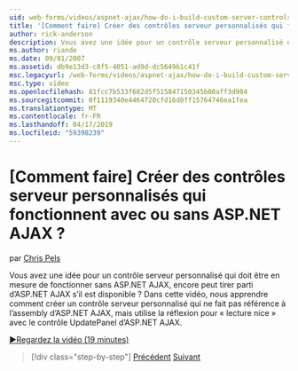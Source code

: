 ```yaml
---
uid: web-forms/videos/aspnet-ajax/how-do-i-build-custom-server-controls-that-work-with-or-without-aspnet-ajax
title: '[Comment faire] Créer des contrôles serveur personnalisés qui fonctionnent avec ou sans ASP.NET AJAX ? | Microsoft Docs'
author: rick-anderson
description: Vous avez une idée pour un contrôle serveur personnalisé qui doit être en mesure de fonctionner sans ASP.NET AJAX, encore peut tirer parti d’ASP.NET AJAX s’il est disponible...
ms.author: riande
ms.date: 09/01/2007
ms.assetid: db9e13d3-c8f5-4051-ad9d-dc5649b1c41f
msc.legacyurl: /web-forms/videos/aspnet-ajax/how-do-i-build-custom-server-controls-that-work-with-or-without-aspnet-ajax
msc.type: video
ms.openlocfilehash: 81fcc7b533f682d5f515847150345b08aff3d984
ms.sourcegitcommit: 0f1119340e4464720cfd16d0ff15764746ea1fea
ms.translationtype: MT
ms.contentlocale: fr-FR
ms.lasthandoff: 04/17/2019
ms.locfileid: "59398239"
---
```

# <a name="how-do-i-build-custom-server-controls-that-work-with-or-without-aspnet-ajax"></a>[Comment faire] Créer des contrôles serveur personnalisés qui fonctionnent avec ou sans ASP.NET AJAX ?

par [Chris Pels](https://twitter.com/chrispels)

Vous avez une idée pour un contrôle serveur personnalisé qui doit être en mesure de fonctionner sans ASP.NET AJAX, encore peut tirer parti d’ASP.NET AJAX s’il est disponible ? Dans cette vidéo, nous apprendre comment créer un contrôle serveur personnalisé qui ne fait pas référence à l’assembly d’ASP.NET AJAX, mais utilise la réflexion pour « lecture nice » avec le contrôle UpdatePanel d’ASP.NET AJAX.

[&#9654;Regardez la vidéo (19 minutes)](https://channel9.msdn.com/Blogs/ASP-NET-Site-Videos/how-do-i-build-custom-server-controls-that-work-with-or-without-aspnet-ajax)

> [!div class="step-by-step"]
> [Précédent](how-do-i-create-an-aspnet-ajax-extender-from-scratch.md)
> [Suivant](how-do-i-associate-ajax-client-behavior-with-an-aspnet-server-control.md)
